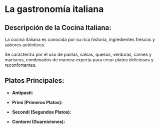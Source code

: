 # La gastronomía italiana

## Descripción de la Cocina Italiana:
 La cocina italiana es conocida por su rica historia, ingredientes frescos y sabores auténticos. 

Se caracteriza por el uso de pastas, salsas, quesos, verduras, carnes y  mariscos, combinados de manera experta para crear platos deliciosos y  reconfortantes.


## Platos Principales:

- **Antipasti:** 

- **Primi (Primeros Platos):** 

- **Secondi (Segundos Platos):** 

- **Contorni (Guarniciones):** 